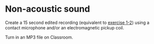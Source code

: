 # Non-acoustic sound

Create a 15 second edited recording (equivalent to [exercise 1-2](../1-2.md)) using a contact microphone and/or an electromagnetic pickup coil.

Turn in an MP3 file on Classroom.

